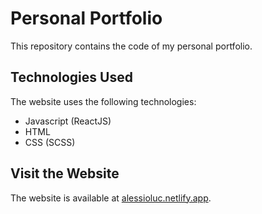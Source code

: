 # Personal Portfolio
This repository contains the code of my personal portfolio.

## Technologies Used
The website uses the following technologies:
<ul>
  <li>Javascript (ReactJS)</li>
  <li>HTML</li>
  <li>CSS (SCSS)</li>
</ul>

## Visit the Website
The website is available at [alessioluc.netlify.app](https://alessioluc.netlify.app/).